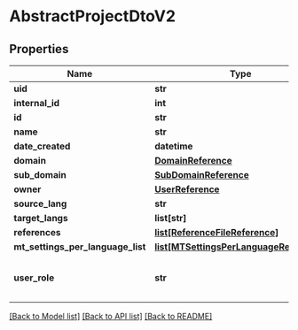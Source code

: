 # AbstractProjectDtoV2

## Properties
Name | Type | Description | Notes
------------ | ------------- | ------------- | -------------
**uid** | **str** |  | [optional] 
**internal_id** | **int** |  | [optional] 
**id** | **str** |  | [optional] 
**name** | **str** |  | [optional] 
**date_created** | **datetime** |  | [optional] 
**domain** | [**DomainReference**](DomainReference.md) |  | [optional] 
**sub_domain** | [**SubDomainReference**](SubDomainReference.md) |  | [optional] 
**owner** | [**UserReference**](UserReference.md) |  | [optional] 
**source_lang** | **str** |  | [optional] 
**target_langs** | **list[str]** |  | [optional] 
**references** | [**list[ReferenceFileReference]**](ReferenceFileReference.md) |  | [optional] 
**mt_settings_per_language_list** | [**list[MTSettingsPerLanguageReference]**](MTSettingsPerLanguageReference.md) |  | [optional] 
**user_role** | **str** | Response differs based on user&#x27;s role | [optional] 

[[Back to Model list]](../README.md#documentation-for-models) [[Back to API list]](../README.md#documentation-for-api-endpoints) [[Back to README]](../README.md)

